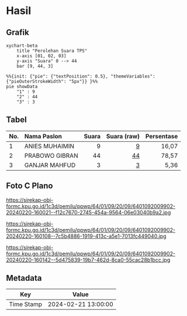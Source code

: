 # Hasil

## Grafik

```mermaid
xychart-beta
    title "Perolehan Suara TPS"
    x-axis [01, 02, 03]
    y-axis "Suara" 0 --> 44
    bar [9, 44, 3]
```

```mermaid
%%{init: {"pie": {"textPosition": 0.5}, "themeVariables": {"pieOuterStrokeWidth": "5px"}} }%%
pie showData
    "1" : 9
    "2" : 44
    "3" : 3
```

## Tabel

| No. | Nama Paslon    | Suara | Suara (raw) | Persentase |
|:--- |:-------------- | -----:| -----------:| ----------:|
| 1   | ANIES MUHAIMIN | 9     | [9][p-1]    | 16,07      |
| 2   | PRABOWO GIBRAN | 44    | [44][p-2]   | 78,57      |
| 3   | GANJAR MAHFUD  | 3     | [3][p-3]    | 5,36       |


[p-1]: https://github.com/gigit-pemilu/pemilu-2024-64-kalimantan-timur/blob/main/pilpres/hitung-suara/sub/64-kalimantan-timur/sub/01-paser/sub/09-batu-engau/sub/2009-kerang-dayo/sub/902-tps/sub/paslon-1.txt
[p-2]: https://github.com/gigit-pemilu/pemilu-2024-64-kalimantan-timur/blob/main/pilpres/hitung-suara/sub/64-kalimantan-timur/sub/01-paser/sub/09-batu-engau/sub/2009-kerang-dayo/sub/902-tps/sub/paslon-2.txt
[p-3]: https://github.com/gigit-pemilu/pemilu-2024-64-kalimantan-timur/blob/main/pilpres/hitung-suara/sub/64-kalimantan-timur/sub/01-paser/sub/09-batu-engau/sub/2009-kerang-dayo/sub/902-tps/sub/paslon-3.txt

## Foto C Plano

https://sirekap-obj-formc.kpu.go.id/1c3d/pemilu/ppwp/64/01/09/20/09/6401092009902-20240220-160021--f12c7670-2745-454a-9564-06e03040b9a2.jpg

https://sirekap-obj-formc.kpu.go.id/1c3d/pemilu/ppwp/64/01/09/20/09/6401092009902-20240220-160108--7c5b4886-1919-413c-a5e1-7013fc449040.jpg

https://sirekap-obj-formc.kpu.go.id/1c3d/pemilu/ppwp/64/01/09/20/09/6401092009902-20240220-160142--5d475839-19b7-462d-8ca0-55cac28b1bcc.jpg


## Metadata

| Key        | Value               |
| ---------- | ------------------- |
| Time Stamp | 2024-02-21 13:00:00 |



